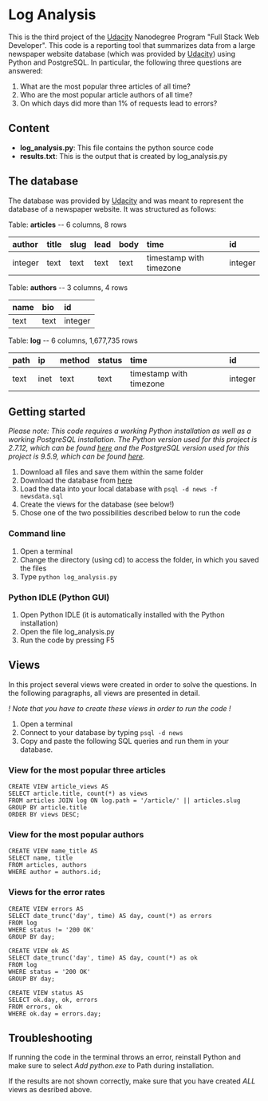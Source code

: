 # Log Analysis

This is the third project of the [Udacity](www.udacity.com) Nanodegree Program "Full Stack Web Developer". This code is a reporting tool that summarizes data from a large newspaper website database (which was provided by [Udacity](www.udacity.com)) using Python and PostgreSQL. In particular, the following three questions are answered:

1. What are the most popular three articles of all time?
2. Who are the most popular article authors of all time?
3. On which days did more than 1% of requests lead to errors?

## Content

+ **log_analysis.py**: This file contains the python source code
+ **results.txt**: This is the output that is created by log_analysis.py

## The database
The database was provided by [Udacity](www.udacity.com) and was meant to represent the database of a newspaper website. It was structured as follows:

Table: **articles** -- 6 columns, 8 rows

| author   | title  | slug   | lead  | body  | time | id|
| :------- | :----- |:------ |:----- |:----- |:-----| :----- |
| integer  | text   | text   | text  | text  | timestamp with timezone | integer |

Table: **authors** -- 3 columns, 4 rows

| name    | bio     | id |
| :-------| :-------| :------- |
| text    | text    | integer |

Table: **log** -- 6 columns, 1,677,735 rows

| path   | ip    | method | status | time | id |
| :------| :-----| :-----|:-----|:-----|:-----|
| text   | inet  | text   | text   | timestamp with timezone | integer |


## Getting started
*Please note: This code requires a working Python installation as well as a working PostgreSQL installation. The Python version used for this project is 2.7.12, which can be found [here](https://www.python.org/downloads/) and the PostgreSQL version used for this project is 9.5.9, which can be found [here](https://www.postgresql.org/download/).*

1. Download all files and save them within the same folder
2. Download the database from [here](https://d17h27t6h515a5.cloudfront.net/topher/2016/August/57b5f748_newsdata/newsdata.zip)
3. Load the data into your local database with `psql -d news -f newsdata.sql`
4. Create the views for the database (see below!)
5. Chose one of the two possibilities described below to run the code

### Command line

1. Open a terminal
2. Change the directory (using cd) to access the folder, in which you saved the files
3. Type `python log_analysis.py`

### Python IDLE (Python GUI)

1. Open Python IDLE (it is automatically installed with the Python installation)
2. Open the file log_analysis.py
3. Run the code by pressing F5

## Views
In this project several views were created in order to solve the questions. In the following paragraphs, all views are presented in detail.

*! Note that you have to create these views in order to run the code !*

1. Open a terminal
2. Connect to your database by typing `psql -d news`
3. Copy and paste the following SQL queries and run them in your database.

### View for the most popular three articles
```
CREATE VIEW article_views AS
SELECT article.title, count(*) as views
FROM articles JOIN log ON log.path = '/article/' || articles.slug
GROUP BY article.title
ORDER BY views DESC;
```

### View for the most popular authors
```
CREATE VIEW name_title AS
SELECT name, title
FROM articles, authors
WHERE author = authors.id;
```
### Views for the error rates
```
CREATE VIEW errors AS
SELECT date_trunc('day', time) AS day, count(*) as errors
FROM log
WHERE status != '200 OK'
GROUP BY day;
```
```
CREATE VIEW ok AS
SELECT date_trunc('day', time) AS day, count(*) as ok
FROM log
WHERE status = '200 OK'
GROUP BY day;
```
```
CREATE VIEW status AS
SELECT ok.day, ok, errors
FROM errors, ok
WHERE ok.day = errors.day;
```
## Troubleshooting
If running the code in the terminal throws an error, reinstall Python and make sure to select *Add python.exe* to Path during installation.

If the results are not shown correctly, make sure that you have created *ALL* views as desribed above.
